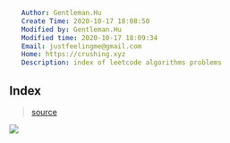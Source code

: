 ```yaml
   Author: Gentleman.Hu
   Create Time: 2020-10-17 18:08:50
   Modified by: Gentleman.Hu
   Modified time: 2020-10-17 18:09:34
   Email: justfeelingme@gmail.com
   Home: https://crushing.xyz
   Description: index of leetcode algorithms problems
 ```
## Index

> [source](https://leetcode.com/problemset/algorithms/)

![](https://cdn.jsdelivr.net/gh/gentlemanhu/public-store/images/20201017180708.png)
